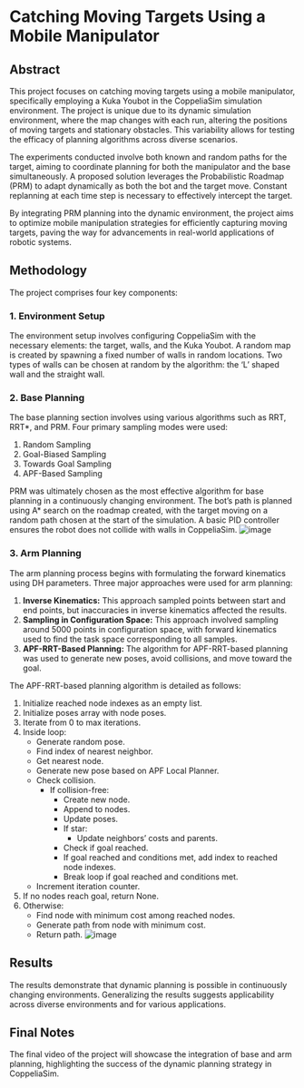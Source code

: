 # Catching Moving Targets Using a Mobile Manipulator

## Abstract

This project focuses on catching moving targets using a mobile manipulator, specifically employing a Kuka Youbot in the CoppeliaSim simulation environment. The project is unique due to its dynamic simulation environment, where the map changes with each run, altering the positions of moving targets and stationary obstacles. This variability allows for testing the efficacy of planning algorithms across diverse scenarios.

The experiments conducted involve both known and random paths for the target, aiming to coordinate planning for both the manipulator and the base simultaneously. A proposed solution leverages the Probabilistic Roadmap (PRM) to adapt dynamically as both the bot and the target move. Constant replanning at each time step is necessary to effectively intercept the target.

By integrating PRM planning into the dynamic environment, the project aims to optimize mobile manipulation strategies for efficiently capturing moving targets, paving the way for advancements in real-world applications of robotic systems.



## Methodology

The project comprises four key components:

### 1. Environment Setup

The environment setup involves configuring CoppeliaSim with the necessary elements: the target, walls, and the Kuka Youbot. A random map is created by spawning a fixed number of walls in random locations. Two types of walls can be chosen at random by the algorithm: the ‘L’ shaped wall and the straight wall.

### 2. Base Planning

The base planning section involves using various algorithms such as RRT, RRT*, and PRM. Four primary sampling modes were used:

1. Random Sampling
2. Goal-Biased Sampling
3. Towards Goal Sampling
4. APF-Based Sampling

PRM was ultimately chosen as the most effective algorithm for base planning in a continuously changing environment. The bot’s path is planned using A* search on the roadmap created, with the target moving on a random path chosen at the start of the simulation. A basic PID controller ensures the robot does not collide with walls in CoppeliaSim.
![image](https://github.com/user-attachments/assets/eab291b1-6700-4a55-bff1-9e8cb50dc34c)

### 3. Arm Planning

The arm planning process begins with formulating the forward kinematics using DH parameters. Three major approaches were used for arm planning:

1. **Inverse Kinematics:** This approach sampled points between start and end points, but inaccuracies in inverse kinematics affected the results.
2. **Sampling in Configuration Space:** This approach involved sampling around 5000 points in configuration space, with forward kinematics used to find the task space corresponding to all samples.
3. **APF-RRT-Based Planning:** The algorithm for APF-RRT-based planning was used to generate new poses, avoid collisions, and move toward the goal.

The APF-RRT-based planning algorithm is detailed as follows:

1. Initialize reached node indexes as an empty list.
2. Initialize poses array with node poses.
3. Iterate from 0 to max iterations.
4. Inside loop:
   - Generate random pose.
   - Find index of nearest neighbor.
   - Get nearest node.
   - Generate new pose based on APF Local Planner.
   - Check collision.
     - If collision-free:
       - Create new node.
       - Append to nodes.
       - Update poses.
       - If star:
         - Update neighbors’ costs and parents.
       - Check if goal reached.
       - If goal reached and conditions met, add index to reached node indexes.
       - Break loop if goal reached and conditions met.
   - Increment iteration counter.
5. If no nodes reach goal, return None.
6. Otherwise:
   - Find node with minimum cost among reached nodes.
   - Generate path from node with minimum cost.
   - Return path.
![image](https://github.com/user-attachments/assets/7e1f2b66-6725-4257-8161-8eba3f09db45)
## Results

The results demonstrate that dynamic planning is possible in continuously changing environments. Generalizing the results suggests applicability across diverse environments and for various applications.

## Final Notes

The final video of the project will showcase the integration of base and arm planning, highlighting the success of the dynamic planning strategy in CoppeliaSim.
